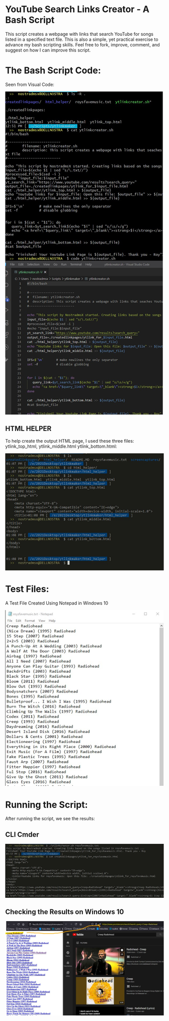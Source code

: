 # YouTube Search Links Creator - A Bash Script

This script creates a webpage with links that search YouTube for songs listed in a specified text file. This is also a simple, yet practical exercise to advance my bash scripting skills. Feel free to fork, improve, comment, and suggest on how I can improve this script.

# The Bash Script Code:

Seen from Visual Code:

![Bash script seen from Visual Code](screencaptures/ss_vcode_code.jpg)



## HTML HELPER

To help create the output HTML page, I used these three files:  ytlink_top_html,  ytlink_middle.html  ytlink_bottom.html:

![](screencaptures/ss_html_helpers.jpg)

<!DOCTYPE html>

# Test Files:

A Test File Created Using Notepad in Windows 10

![Test Files Seen from Windows 10](screencaptures/ss_gui_testfile.jpg)

# Running the Script:

After running the script, we see the results:

## 	CLI Cmder

![Results on the Command Line](screencaptures/ss_cli_testfiles_processed.jpg)

## 	Checking the Results on Windows 10

![Gui Results](screencaptures/ss_gui_testfiles_processed.jpg)

